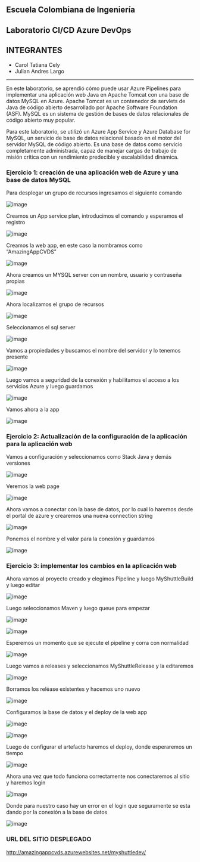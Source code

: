 ## Escuela Colombiana de Ingeniería

## Laboratorio CI/CD Azure DevOps

## INTEGRANTES 

* Carol Tatiana Cely 
* Julian Andres Largo 

____________________________________

En este laboratorio, se aprendió  cómo puede usar Azure Pipelines para implementar una aplicación web Java en Apache Tomcat con una base de datos MySQL en Azure. Apache Tomcat es un contenedor de servlets de Java de código abierto desarrollado por Apache Software Foundation (ASF). MySQL es un sistema de gestión de bases de datos relacionales de código abierto muy popular.

Para este laboratorio, se utilizó un Azure App Service y Azure Database for MySQL, un servicio de base de datos relacional basado en el motor del servidor MySQL de código abierto. Es una base de datos como servicio completamente administrada, capaz de manejar cargas de trabajo de misión crítica con un rendimiento predecible y escalabilidad dinámica.

### Ejercicio 1: creación de una aplicación web de Azure y una base de datos MySQL

Para desplegar un grupo de recursos ingresamos el siguiente comando 

![image](https://user-images.githubusercontent.com/63822072/200034929-6673fe5d-d9c6-43c2-8e9a-0034902bba05.png)

Creamos un App service plan, introducimos el comando y esperamos el registro 

![image](https://user-images.githubusercontent.com/63822072/200035050-ed08af0c-3a94-4752-b285-44352cf53628.png)

Creamos la web app, en este caso la nombramos como “AmazingAppCVDS” 

![image](https://user-images.githubusercontent.com/63822072/200035163-09336c87-92d1-45fe-aa42-9f7066c6a3de.png)

Ahora creamos un MYSQL server con un nombre, usuario y contraseña propias 

![image](https://user-images.githubusercontent.com/63822072/200035278-25a02885-139d-4b67-b293-eff54c7a4d96.png)

Ahora localizamos el grupo de recursos 

![image](https://user-images.githubusercontent.com/63822072/200035379-6ce76798-0807-4746-9ef5-ac91eb268813.png)

Seleccionamos el sql server 

![image](https://user-images.githubusercontent.com/63822072/200035461-fae1e833-fb68-4531-a60e-5439302312f9.png)

Vamos a propiedades y buscamos el nombre del servidor y lo tenemos presente 

![image](https://user-images.githubusercontent.com/63822072/200035537-fedfebf7-36c1-4b17-b63f-ba5639feaaed.png)

Luego vamos a seguridad de la conexión y habilitamos el acceso a los servicios Azure y luego guardamos 

![image](https://user-images.githubusercontent.com/63822072/200035794-ecebd7d4-b98d-4045-8e30-7d5b19af6991.png)

Vamos ahora a la app 

![image](https://user-images.githubusercontent.com/63822072/200035916-e31f481f-6e44-42b9-87c4-465c03875af8.png)

### Ejercicio 2: Actualización de la configuración de la aplicación para la aplicación web

Vamos a configuración y seleccionamos como Stack Java y demás versiones 

![image](https://user-images.githubusercontent.com/63822072/200036228-7f3fa1df-6bbf-4620-a998-4332958e5dcb.png)

Veremos la web page 

![image](https://user-images.githubusercontent.com/63822072/200036285-04351ccc-873e-4fe8-a96a-f8b2655ed66d.png)

Ahora vamos a conectar con la base de datos, por lo cual lo haremos desde el portal de azure y crearemos una nueva connection string 

![image](https://user-images.githubusercontent.com/63822072/200036398-30368dea-d004-4cd3-8e23-74f4db30ab41.png)

Ponemos el nombre y el valor para la conexión y guardamos 

![image](https://user-images.githubusercontent.com/63822072/200036461-0b1f1825-1bb5-4297-ab91-25147cffd65c.png)

### Ejercicio 3: implementar los cambios en la aplicación web

Ahora vamos al proyecto creado y elegimos Pipeline y luego MyShuttleBuild y luego editar 

![image](https://user-images.githubusercontent.com/63822072/200036542-a07d6d3a-5284-4f66-82fb-201da57d76e1.png)

Luego seleccionamos Maven y luego queue para empezar 

![image](https://user-images.githubusercontent.com/63822072/200036844-614d7df7-3dae-4f07-8ac9-b8b6dee0bb5b.png)

![image](https://user-images.githubusercontent.com/63822072/200036921-e58ba194-6916-4b40-9eae-cda8c90db1d9.png)

Esperemos un momento que se ejecute el pipeline y corra con normalidad 

![image](https://user-images.githubusercontent.com/63822072/200037081-6ec99af8-e1b9-4c78-b695-0a8df8e997df.png)

Luego vamos a releases y seleccionamos MyShuttleRelease y la editaremos 

![image](https://user-images.githubusercontent.com/63822072/200037135-d1a467eb-bb7b-4620-b7d3-cbea9e8f9e7d.png)

Borramos los reléase existentes y hacemos uno nuevo 

![image](https://user-images.githubusercontent.com/63822072/200037206-068f9e7e-4528-4c07-a2d8-ada40a3f64ec.png)

Configuramos la base de datos y el deploy de la web app 

![image](https://user-images.githubusercontent.com/63822072/200037264-117dc9fc-8d05-4711-8a48-baecc7ac77d8.png)

![image](https://user-images.githubusercontent.com/63822072/200037294-218dde95-c52d-492d-9556-e6c083a98717.png)

Luego de configurar el artefacto haremos el deploy, donde esperaremos un tiempo 

![image](https://user-images.githubusercontent.com/63822072/200037341-44a3a35a-f1f3-45a8-a8e0-f4f09f6bc0f0.png)

Ahora una vez que todo funciona correctamente nos conectaremos al sitio y haremos login 

![image](https://user-images.githubusercontent.com/63822072/200037686-183c361a-c398-4515-8f2a-579584c5b1a1.png)

Donde para nuestro caso hay un error en el login que seguramente se esta dando por la conexión a la base de datos 

![image](https://user-images.githubusercontent.com/63822072/200037737-185f7446-4295-47b2-a22e-f95c96fe7cc5.png)

### URL DEL SITIO DESPLEGADO 

http://amazingappcvds.azurewebsites.net/myshuttledev/



